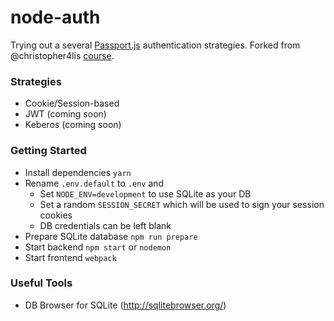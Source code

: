 # node-auth

Trying out a several [Passport.js](http://www.passportjs.org/) authentication strategies.
Forked from @christopher4lis [course](https://github.com/christopher4lis/express-cc).

### Strategies
- Cookie/Session-based
- JWT (coming soon)
- Keberos (coming soon)

### Getting Started
- Install dependencies `yarn`
- Rename `.env.default` to `.env` and
  - Set `NODE_ENV=development` to use SQLite as your DB
  - Set a random `SESSION_SECRET` which will be used to sign your session cookies
  -  DB credentials can be left blank
- Prepare SQLite database `npm run prepare`
- Start backend `npm start` or `nodemon`
- Start frontend `webpack`

### Useful Tools
- DB Browser for SQLite (http://sqlitebrowser.org/)